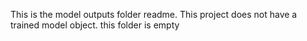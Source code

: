 This is the model outputs folder readme.
This project does not have a trained model object. this folder is empty
